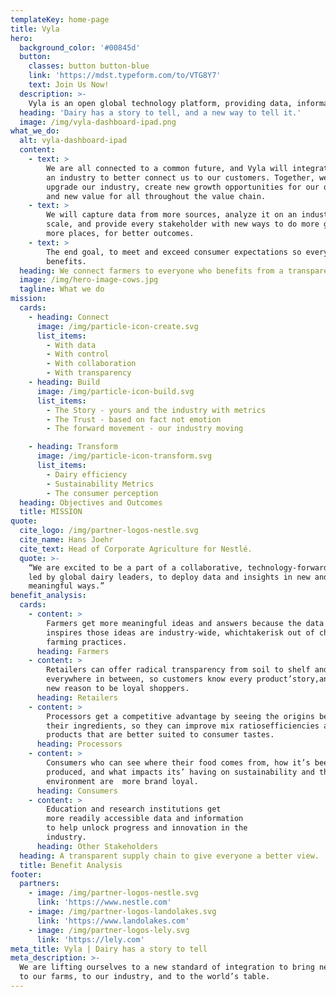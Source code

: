 ```yaml
---
templateKey: home-page
title: Vyla
hero:
  background_color: '#00845d'
  button:
    classes: button button-blue
    link: 'https://mdst.typeform.com/to/VTG8Y7'
    text: Join Us Now!
  description: >-
    Vyla is an open global technology platform, providing data, information, knowledge and insight in a way that connects entities and stakeholders in the global supply chain with each other.
  heading: 'Dairy has a story to tell, and a new way to tell it.'
  image: /img/vyla-dashboard-ipad.png
what_we_do:
  alt: vyla-dashboard-ipad
  content:
    - text: >
        We are all connected to a common future, and Vyla will integrate us as
        an industry to better connect us to our customers. Together, we will
        upgrade our industry, create new growth opportunities for our operations
        and new value for all throughout the value chain.
    - text: >
        We will capture data from more sources, analyze it on an industry-wide
        scale, and provide every stakeholder with new ways to do more good, in
        more places, for better outcomes.
    - text: >
        The end goal, to meet and exceed consumer expectations so everyone
        benefits.
  heading: We connect farmers to everyone who benefits from a transparent supply chain.
  image: /img/hero-image-cows.jpg
  tagline: What we do
mission:
  cards:
    - heading: Connect
      image: /img/particle-icon-create.svg
      list_items:
        - With data
        - With control
        - With collaboration
        - With transparency
    - heading: Build
      image: /img/particle-icon-build.svg
      list_items:
        - The Story - yours and the industry with metrics
        - The Trust - based on fact not emotion
        - The forward movement - our industry moving

    - heading: Transform
      image: /img/particle-icon-transform.svg
      list_items:
        - Dairy efficiency
        - Sustainability Metrics
        - The consumer perception
  heading: Objectives and Outcomes
  title: MISSION
quote:
  cite_logo: /img/partner-logos-nestle.svg
  cite_name: Hans Joehr
  cite_text: Head of Corporate Agriculture for Nestlé.
  quote: >-
    “We are excited to be a part of a collaborative, technology-forward effort,
    led by global dairy leaders, to deploy data and insights in new and
    meaningful ways.”
benefit_analysis:
  cards:
    - content: >
        Farmers get more meaningful ideas and answers because the data that
        inspires those ideas are industry-wide, whichtakerisk out of changing
        farming practices.
      heading: Farmers
    - content: >
        Retailers can offer radical transparency from soil to shelf and
        everywhere in between, so customers know every product’story,and have
        new reason to be loyal shoppers.
      heading: Retailers
    - content: >
        Processors get a competitive advantage by seeing the origins behind
        their ingredients, so they can improve mix ratiosefficiencies and create
        products that are better suited to consumer tastes.
      heading: Processors
    - content: >
        Consumers who can see where their food comes from, how it’s been
        produced, and what impacts its’ having on sustainability and the
        environment are  more brand loyal.
      heading: Consumers
    - content: >
        Education and research institutions get
        more readily accessible data and information
        to help unlock progress and innovation in the
        industry.
      heading: Other Stakeholders
  heading: A transparent supply chain to give everyone a better view.
  title: Benefit Analysis
footer:
  partners:
    - image: /img/partner-logos-nestle.svg
      link: 'https://www.nestle.com'
    - image: /img/partner-logos-landolakes.svg
      link: 'https://www.landolakes.com'
    - image: /img/partner-logos-lely.svg
      link: 'https://lely.com'
meta_title: Vyla | Dairy has a story to tell
meta_description: >-
  We are lifting ourselves to a new standard of integration to bring new value
  to our farms, to our industry, and to the world’s table.
---
```

